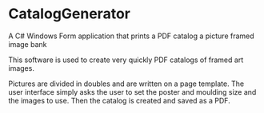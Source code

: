 # CatalogGenerator
A C# Windows Form application that prints a PDF catalog a picture framed image bank

This software is used to create very quickly PDF catalogs of framed art images.

Pictures are divided in doubles and are written on a page template. The user interface simply asks the user to set the poster and moulding size and the images to use. Then the catalog is created and saved as a PDF. 
